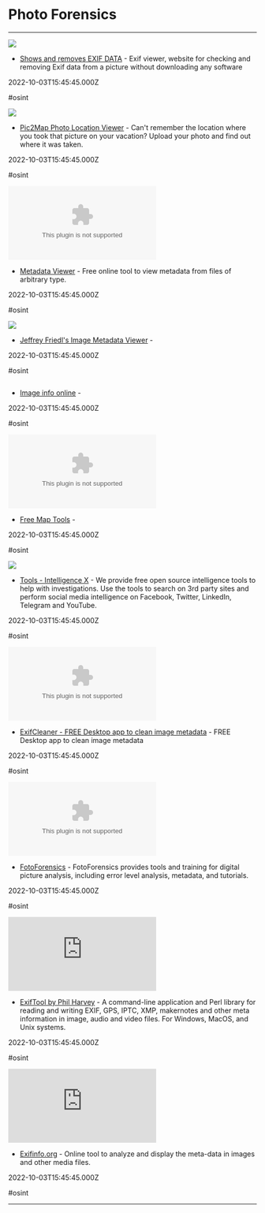 # Photo Forensics

---

![](https://rdl.ink/render/http%3A%2F%2Fwww.verexif.com%2Fen)

- [Shows and removes EXIF DATA](http://www.verexif.com/en) - Exif viewer, website for checking and removing Exif data from a picture without downloading any software

2022-10-03T15:45:45.000Z

#osint

![](https://www.pic2map.com/graphics/pic2map.png)

- [Pic2Map Photo Location Viewer](https://www.pic2map.com) - Can't remember the location where you took that picture on your vacation? Upload your photo and find out where it was taken.

2022-10-03T15:45:45.000Z

#osint

![](https://rdl.ink/render/https%3A%2F%2Fwww.extractmetadata.com)

- [Metadata Viewer](https://www.extractmetadata.com) - Free online tool to view metadata from files of arbitrary type.

2022-10-03T15:45:45.000Z

#osint

![](https://rdl.ink/render/http%3A%2F%2Fexif.regex.info%2Fexif.cgi)

- [Jeffrey Friedl's Image Metadata Viewer](http://exif.regex.info/exif.cgi) - 

2022-10-03T15:45:45.000Z

#osint

![]()

- [Image info online](http://linkstore.ru/exif) - 

2022-10-03T15:45:45.000Z

#osint

![](https://rdl.ink/render/https%3A%2F%2Fwww.freemaptools.com)

- [Free Map Tools](https://www.freemaptools.com) - 

2022-10-03T15:45:45.000Z

#osint

![](https://rdl.ink/render/https%3A%2F%2Fintelx.io%2Ftools%3Ftab%3Dfiletool)

- [Tools - Intelligence X](https://intelx.io/tools?tab=filetool) - We provide free open source intelligence tools to help with investigations. Use the tools to search on 3rd party sites and perform social media intelligence on Facebook, Twitter, LinkedIn, Telegram and YouTube.

2022-10-03T15:45:45.000Z

#osint

![](https://rdl.ink/render/https%3A%2F%2Fexifcleaner.com)

- [ExifCleaner - FREE Desktop app to clean image metadata](https://exifcleaner.com) - FREE Desktop app to clean image metadata

2022-10-03T15:45:45.000Z

#osint

![](https://rdl.ink/render/https%3A%2F%2Ffotoforensics.com)

- [FotoForensics](https://fotoforensics.com) - FotoForensics provides tools and training for digital picture analysis, including error level analysis, metadata, and tutorials.

2022-10-03T15:45:45.000Z

#osint

![](https://rdl.ink/render/https%3A%2F%2Fexiftool.org%2Findex.html)

- [ExifTool by Phil Harvey](https://exiftool.org/index.html) - A command-line application and Perl library for   reading and writing EXIF, GPS, IPTC, XMP, makernotes and other meta information   in image, audio and video files.  For Windows, MacOS, and Unix systems.

2022-10-03T15:45:45.000Z

#osint

![](https://rdl.ink/render/https%3A%2F%2Fexifinfo.org)

- [Exifinfo.org](https://exifinfo.org) - Online tool to analyze and display the meta-data in images and other media files.

2022-10-03T15:45:45.000Z

#osint

---

